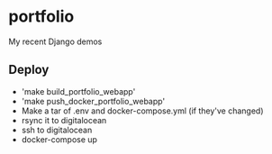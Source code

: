 # portfolio
My recent Django demos

## Deploy
* 'make build_portfolio_webapp'
* 'make push_docker_portfolio_webapp'
* Make a tar of .env and docker-compose.yml (if they've changed)
* rsync it to digitalocean
* ssh to digitalocean
* docker-compose up
